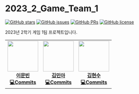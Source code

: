 # 2023_2_Game_Team_1

[![GitHub stars](https://img.shields.io/github/stars/pknu-wap/2023_2_Game_Team_1?color=brightgreen)](https://github.com/pknu-wap/2023_2_Game_Team_1/stargazers)
[![GitHub issues](https://img.shields.io/github/issues/pknu-wap/2023_2_Game_Team_1?color=brightgreen)](https://github.com/pknu-wap/2023_2_Game_Team_1/issues)
[![GitHub PRs](https://img.shields.io/github/issues-pr/pknu-wap/2023_2_Game_Team_1?color=brightgreen)](https://github.com/pknu-wap/2023_2_Game_Team_1/pulls)
[![GitHub license](https://img.shields.io/github/license/pknu-wap/2023_2_Game_Team_1)](https://github.com/pknu-wap/2023_2_Game_Team_1/blob/main/LICENSE)

2023년 2학기 게임 1팀 프로젝트입니다.

<table>
	<tr>
		<td align="center">
			<a href="http://github.com/Munbin-Lee">
			<img src="https://avatars.githubusercontent.com/u/100560031?v=4" width="100px;" alt=""/>
			<br /><b>이문빈</a><br />
			<a href="https://github.com/pknu-wap/2023_2_Game_Team_1/commits/main?author=Munbin-Lee" title="Code">💻Commits</a>
		</td>
		<td align="center">
			<a href="http://github.com/alsdddk">
			<img src="https://avatars.githubusercontent.com/u/143075401?v=4" width="100px;" alt=""/>
			<br /><b>김민아</a><br />
			<a href="https://github.com/pknu-wap/2023_2_Game_Team_1/commits/main?author=alsdddk" title="Code">💻Commits</a>
		</td>
		<td align="center">
			<a href="http://github.com/Air-Mookie">
			<img src="https://avatars.githubusercontent.com/u/114290098?v=4" width="100px;" alt=""/>
			<br /><b>김현수</a><br />
			<a href="https://github.com/pknu-wap/2023_2_Game_Team_1/commits/main?author=Air-Mookie" title="Code">💻Commits</a>
		</td>
	</tr>
</table>
